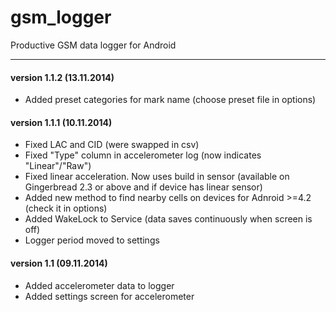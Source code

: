 gsm_logger
==========

Productive GSM data logger for Android
***
#### version 1.1.2 (13.11.2014)
* Added preset categories for mark name (choose preset file in options)

#### version 1.1.1 (10.11.2014)
* Fixed LAC and CID (were swapped in csv)
* Fixed "Type" column in accelerometer log (now indicates "Linear"/"Raw")
* Fixed linear acceleration. Now uses build in sensor (available on Gingerbread 2.3 or above and if device has linear sensor)
* Added new method to find nearby cells on devices for Adnroid >=4.2 (check it in options)
* Added WakeLock to Service (data saves continuously when screen is off)
* Logger period moved to settings

#### version 1.1 (09.11.2014)
* Added accelerometer data to logger
* Added settings screen for accelerometer